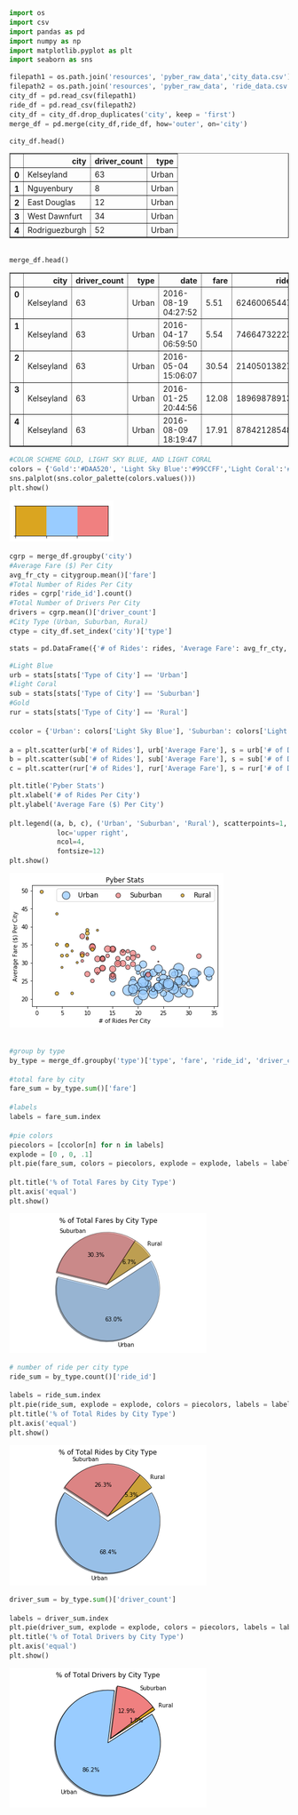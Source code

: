 

```python
import os
import csv
import pandas as pd
import numpy as np 
import matplotlib.pyplot as plt
import seaborn as sns
```


```python
filepath1 = os.path.join('resources', 'pyber_raw_data','city_data.csv')
filepath2 = os.path.join('resources', 'pyber_raw_data', 'ride_data.csv')
city_df = pd.read_csv(filepath1)
ride_df = pd.read_csv(filepath2)
city_df = city_df.drop_duplicates('city', keep = 'first')
merge_df = pd.merge(city_df,ride_df, how='outer', on='city')

```


```python
city_df.head()
```




<div>
<style>
    .dataframe thead tr:only-child th {
        text-align: right;
    }

    .dataframe thead th {
        text-align: left;
    }

    .dataframe tbody tr th {
        vertical-align: top;
    }
</style>
<table border="1" class="dataframe">
  <thead>
    <tr style="text-align: right;">
      <th></th>
      <th>city</th>
      <th>driver_count</th>
      <th>type</th>
    </tr>
  </thead>
  <tbody>
    <tr>
      <th>0</th>
      <td>Kelseyland</td>
      <td>63</td>
      <td>Urban</td>
    </tr>
    <tr>
      <th>1</th>
      <td>Nguyenbury</td>
      <td>8</td>
      <td>Urban</td>
    </tr>
    <tr>
      <th>2</th>
      <td>East Douglas</td>
      <td>12</td>
      <td>Urban</td>
    </tr>
    <tr>
      <th>3</th>
      <td>West Dawnfurt</td>
      <td>34</td>
      <td>Urban</td>
    </tr>
    <tr>
      <th>4</th>
      <td>Rodriguezburgh</td>
      <td>52</td>
      <td>Urban</td>
    </tr>
  </tbody>
</table>
</div>




```python

merge_df.head()
```




<div>
<style>
    .dataframe thead tr:only-child th {
        text-align: right;
    }

    .dataframe thead th {
        text-align: left;
    }

    .dataframe tbody tr th {
        vertical-align: top;
    }
</style>
<table border="1" class="dataframe">
  <thead>
    <tr style="text-align: right;">
      <th></th>
      <th>city</th>
      <th>driver_count</th>
      <th>type</th>
      <th>date</th>
      <th>fare</th>
      <th>ride_id</th>
    </tr>
  </thead>
  <tbody>
    <tr>
      <th>0</th>
      <td>Kelseyland</td>
      <td>63</td>
      <td>Urban</td>
      <td>2016-08-19 04:27:52</td>
      <td>5.51</td>
      <td>6246006544795</td>
    </tr>
    <tr>
      <th>1</th>
      <td>Kelseyland</td>
      <td>63</td>
      <td>Urban</td>
      <td>2016-04-17 06:59:50</td>
      <td>5.54</td>
      <td>7466473222333</td>
    </tr>
    <tr>
      <th>2</th>
      <td>Kelseyland</td>
      <td>63</td>
      <td>Urban</td>
      <td>2016-05-04 15:06:07</td>
      <td>30.54</td>
      <td>2140501382736</td>
    </tr>
    <tr>
      <th>3</th>
      <td>Kelseyland</td>
      <td>63</td>
      <td>Urban</td>
      <td>2016-01-25 20:44:56</td>
      <td>12.08</td>
      <td>1896987891309</td>
    </tr>
    <tr>
      <th>4</th>
      <td>Kelseyland</td>
      <td>63</td>
      <td>Urban</td>
      <td>2016-08-09 18:19:47</td>
      <td>17.91</td>
      <td>8784212854829</td>
    </tr>
  </tbody>
</table>
</div>




```python
#COLOR SCHEME GOLD, LIGHT SKY BLUE, AND LIGHT CORAL
colors = {'Gold':'#DAA520', 'Light Sky Blue':'#99CCFF','Light Coral':'#F08080'}
sns.palplot(sns.color_palette(colors.values()))
plt.show()
```


![png](output_4_0.png)



```python
cgrp = merge_df.groupby('city')
#Average Fare ($) Per City
avg_fr_cty = citygroup.mean()['fare']
#Total Number of Rides Per City
rides = cgrp['ride_id'].count()
#Total Number of Drivers Per City
drivers = cgrp.mean()['driver_count']
#City Type (Urban, Suburban, Rural)
ctype = city_df.set_index('city')['type']
```


```python
stats = pd.DataFrame({'# of Rides': rides, 'Average Fare': avg_fr_cty, '# of Drivers': drivers, 'Type of City': ctype})
```


```python
#Light Blue
urb = stats[stats['Type of City'] == 'Urban']
#light Coral
sub = stats[stats['Type of City'] == 'Suburban']
#Gold
rur = stats[stats['Type of City'] == 'Rural']

ccolor = {'Urban': colors['Light Sky Blue'], 'Suburban': colors['Light Coral'], 'Rural': colors['Gold']}

a = plt.scatter(urb['# of Rides'], urb['Average Fare'], s = urb['# of Drivers']*5, color = ccolor['Urban'], edgecolor = 'black', label = 'Urban', alpha = .75)
b = plt.scatter(sub['# of Rides'], sub['Average Fare'], s = sub['# of Drivers']*5, color = ccolor['Suburban'], edgecolor = 'black', label = 'Suburban', alpha = .75)
c = plt.scatter(rur['# of Rides'], rur['Average Fare'], s = rur['# of Drivers']*5, color = ccolor['Rural'], edgecolor = 'black', label = 'Rural', alpha = .75)


```


```python
plt.title('Pyber Stats')
plt.xlabel('# of Rides Per City')
plt.ylabel('Average Fare ($) Per City')

plt.legend((a, b, c), ('Urban', 'Suburban', 'Rural'), scatterpoints=1,
            loc='upper right',
            ncol=4,
            fontsize=12)
plt.show()


```


![png](output_8_0.png)



```python

#group by type
by_type = merge_df.groupby('type')['type', 'fare', 'ride_id', 'driver_count']

#total fare by city
fare_sum = by_type.sum()['fare']

#labels
labels = fare_sum.index

#pie colors
piecolors = [ccolor[n] for n in labels]
explode = [0 , 0, .1]
plt.pie(fare_sum, colors = piecolors, explode = explode, labels = labels, autopct = "%1.1f%%", startangle = 33, shadow = True, wedgeprops = {'linewidth': 1, 'edgecolor': 'black', 'alpha': .5})

plt.title('% of Total Fares by City Type')
plt.axis('equal')
plt.show()
```


![png](output_9_0.png)



```python
# number of ride per city type
ride_sum = by_type.count()['ride_id']

labels = ride_sum.index
plt.pie(ride_sum, explode = explode, colors = piecolors, labels = labels, autopct = "%1.1f%%", startangle = 33, shadow = True, wedgeprops = {'linewidth': 1, 'edgecolor': 'black', 'alpha': .75})
plt.title('% of Total Rides by City Type')
plt.axis('equal')
plt.show()
```


![png](output_10_0.png)



```python
driver_sum = by_type.sum()['driver_count']

labels = driver_sum.index
plt.pie(driver_sum, explode = explode, colors = piecolors, labels = labels, autopct = "%1.1f%%", startangle = 33, shadow = True, wedgeprops = {'linewidth': 1, 'edgecolor': 'black', 'alpha': 1})
plt.title('% of Total Drivers by City Type')
plt.axis('equal')
plt.show()
```


![png](output_11_0.png)


